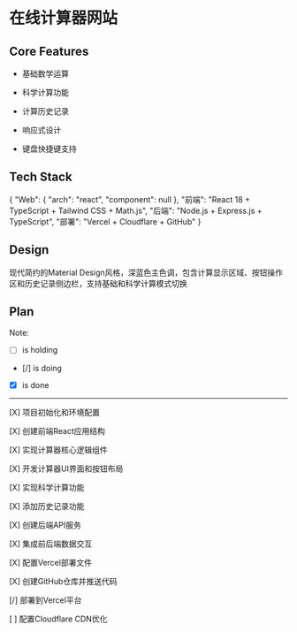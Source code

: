 # 在线计算器网站

## Core Features

- 基础数学运算

- 科学计算功能

- 计算历史记录

- 响应式设计

- 键盘快捷键支持

## Tech Stack

{
  "Web": {
    "arch": "react",
    "component": null
  },
  "前端": "React 18 + TypeScript + Tailwind CSS + Math.js",
  "后端": "Node.js + Express.js + TypeScript",
  "部署": "Vercel + Cloudflare + GitHub"
}

## Design

现代简约的Material Design风格，深蓝色主色调，包含计算显示区域、按钮操作区和历史记录侧边栏，支持基础和科学计算模式切换

## Plan

Note: 

- [ ] is holding
- [/] is doing
- [X] is done

---

[X] 项目初始化和环境配置

[X] 创建前端React应用结构

[X] 实现计算器核心逻辑组件

[X] 开发计算器UI界面和按钮布局

[X] 实现科学计算功能

[X] 添加历史记录功能

[X] 创建后端API服务

[X] 集成前后端数据交互

[X] 配置Vercel部署文件

[X] 创建GitHub仓库并推送代码

[/] 部署到Vercel平台

[ ] 配置Cloudflare CDN优化
